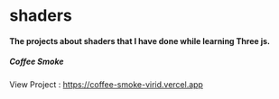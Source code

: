 # shaders
#### The projects about shaders that I have done while learning Three js.

##### Coffee Smoke
View Project : https://coffee-smoke-virid.vercel.app
